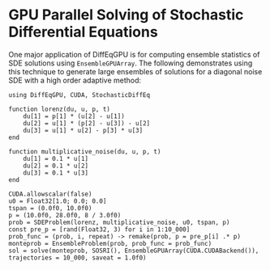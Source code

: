 # GPU Parallel Solving of Stochastic Differential Equations

One major application of DiffEqGPU is for computing ensemble statistics of SDE solutions
using `EnsembleGPUArray`. The following demonstrates using this technique to generate
large ensembles of solutions for a diagonal noise SDE with a high order adaptive method:

```@example sde
using DiffEqGPU, CUDA, StochasticDiffEq

function lorenz(du, u, p, t)
    du[1] = p[1] * (u[2] - u[1])
    du[2] = u[1] * (p[2] - u[3]) - u[2]
    du[3] = u[1] * u[2] - p[3] * u[3]
end

function multiplicative_noise(du, u, p, t)
    du[1] = 0.1 * u[1]
    du[2] = 0.1 * u[2]
    du[3] = 0.1 * u[3]
end

CUDA.allowscalar(false)
u0 = Float32[1.0; 0.0; 0.0]
tspan = (0.0f0, 10.0f0)
p = (10.0f0, 28.0f0, 8 / 3.0f0)
prob = SDEProblem(lorenz, multiplicative_noise, u0, tspan, p)
const pre_p = [rand(Float32, 3) for i in 1:10_000]
prob_func = (prob, i, repeat) -> remake(prob, p = pre_p[i] .* p)
monteprob = EnsembleProblem(prob, prob_func = prob_func)
sol = solve(monteprob, SOSRI(), EnsembleGPUArray(CUDA.CUDABackend()), trajectories = 10_000, saveat = 1.0f0)
```
